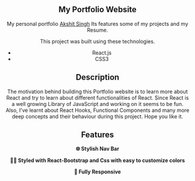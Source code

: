 <h2 align="center">
  My Portfolio Website<br/>
</h2>

<div align="center">


My personal portfolio <a href="/" target="_blank" rel='noopener' rel="noreferrer">Akshit Singh</a> Its features some of my projects and my Resume.<br/>

This project was built using these technologies.

- React.js
- CSS3

## Description

<p>The motivation behind building this Portfolio website is to learn more about React and try to learn about different functionalities of React. Since React is a well growing Library of JavaScript and working on it seems to be fun. Also, I've learnt about React Hooks, Functional Components and many more deep concepts and their behaviour during this project. Hope you like it. </p>

## Features

**🌐 Stylish Nav Bar**

**🖐🏻 Styled with React-Bootstrap and Css with easy to customize colors**

**📲 Fully Responsive**

